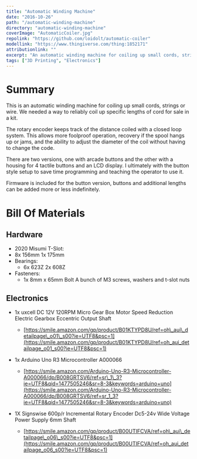```yaml
---
title: "Automatic Winding Machine"
date: "2016-10-26"
path: "/automatic-winding-machine"
directory: "automatic-winding-machine"
coverImage: "AutomaticCoiler.jpg"
repolink: "https://github.com/loidolt/automatic-coiler"
modellink: "https://www.thingiverse.com/thing:1852171"
attributionlink: ""
excerpt: "An automatic winding machine for coiling up small cords, strings or wire."
tags: ["3D Printing", "Electronics"]
---
```


# Summary

This is an automatic winding machine for coiling up small cords, strings or wire. We needed a way to reliably coil up specific lengths of cord for sale in a kit.

The rotary encoder keeps track of the distance coiled with a closed loop system. This allows more foolproof operation, recovery if the spool hangs up or jams, and the ability to adjust the diameter of the coil without having to change the code.

There are two versions, one with arcade buttons and the other with a housing for 4 tactile buttons and an LCD display. I ultimately with the button style setup to save time programming and teaching the operator to use it.

Firmware is included for the button version, buttons and additional lengths can be added more or less indefinitely.

# Bill Of Materials

## Hardware

- 2020 Misumi T-Slot:
- 8x 156mm 1x 175mm
- Bearings:
  - 6x 623Z 2x 608Z
- Fasteners:
  - 1x 8mm x 65mm Bolt A bunch of M3 screws, washers and t-slot nuts

## Electronics

- 1x uxcell DC 12V 120RPM Micro Gear Box Motor Speed Reduction Electric Gearbox Eccentric Output Shaft
  - [https://smile.amazon.com/gp/product/B01KTYPD8U/ref=oh\_aui\_detailpage\_o01\_s00?ie=UTF8&psc=1](https://smile.amazon.com/gp/product/B01KTYPD8U/ref=oh_aui_detailpage_o01_s00?ie=UTF8&psc=1)

- 1x Arduino Uno R3 Microcontroller A000066
  - [https://smile.amazon.com/Arduino-Uno-R3-Microcontroller-A000066/dp/B008GRTSV6/ref=sr\_1\_3?ie=UTF8&qid=1477505246&sr=8-3&keywords=arduino+uno](https://smile.amazon.com/Arduino-Uno-R3-Microcontroller-A000066/dp/B008GRTSV6/ref=sr_1_3?ie=UTF8&qid=1477505246&sr=8-3&keywords=arduino+uno)

- 1X Signswise 600p/r Incremental Rotary Encoder Dc5-24v Wide Voltage Power Supply 6mm Shaft
  - [https://smile.amazon.com/gp/product/B00UTIFCVA/ref=oh\_aui\_detailpage\_o06\_s00?ie=UTF8&psc=1](https://smile.amazon.com/gp/product/B00UTIFCVA/ref=oh_aui_detailpage_o06_s00?ie=UTF8&psc=1)


